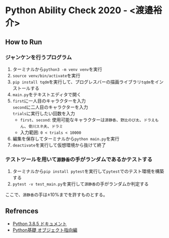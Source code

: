 # Python Ability Check 2020 - <渡邉裕介>

## How to Run

### ジャンケンを行うプログラム

1. ターミナルから`python3 -m venv venv`を実行
2. `source venv/bin/activate`を実行
3. `pip install tqdm`を実行して、プログレスバーの描画ライブラリ`tqdm`をインストールする
4. `main.py`をテキストエディタで開く
5. `first`に一人目のキャラクターを入力  
   `second`に二人目のキャラクターを入力  
   `trials`に実行したい回数を入力
      - `first`、`second`: 使用可能なキャラクターは`源静香`、`野比のび太`、`ドラえもん`、`骨川スネ夫`、`ドラミ`
      - 入力範囲: `0 < trials < 10000`
6. 編集を保存してターミナルから`python main.py`を実行
7. `deactivate`を実行して仮想環境から抜けて終了

### テストツールを用いて`源静香`の手がランダムであるかテストする

1. ターミナルから`pip install pytest`を実行して`pytest`でのテスト環境を構築する
2. `pytest -v test_main.py`を実行して`源静香`の手がランダムか判定する

ここで、`源静香`の手は±10%までを許すものとする。

## Refrences

- [Python 3.8.5 ドキュメント](https://docs.python.org/ja/3/)
- [Python基礎 オブジェクト指向編](https://codeprep.jp/books/76)
